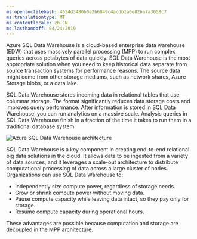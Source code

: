 ```yaml
---
ms.openlocfilehash: 4654d3480b0e2b6049c4acdb1a6e826a7a3058c7
ms.translationtype: MT
ms.contentlocale: zh-CN
ms.lasthandoff: 04/24/2019
---
```

Azure SQL Data Warehouse is a cloud-based enterprise data warehouse (EDW) that uses massively parallel processing (MPP) to run complex queries across petabytes of data quickly. SQL Data Warehouse is the most appropriate solution when you need to keep historical data separate from source transaction systems for performance reasons. The source data might come from other storage mediums, such as network shares, Azure Storage blobs, or a data lake.

SQL Data Warehouse stores incoming data in relational tables that use columnar storage. The format significantly reduces data storage costs and improves query performance. After information is stored in SQL Data Warehouse, you can run analytics on a massive scale. Analysis queries in SQL Data Warehouse finish in a fraction of the time it takes to run them in a traditional database system.

![Azure SQL Data Warehouse architecture](../media/3-sql-dw-architecture.png)

SQL Data Warehouse is a key component in creating end-to-end relational big data solutions in the cloud. It allows data to be ingested from a variety of data sources, and it leverages a scale-out architecture to distribute computational processing of data across a large cluster of nodes. Organizations can use SQL Data Warehouse to:

- Independently size compute power, regardless of storage needs.
- Grow or shrink compute power without moving data.
- Pause compute capacity while leaving data intact, so they pay only for storage.
- Resume compute capacity during operational hours.

These advantages are possible because computation and storage are decoupled in the MPP architecture.
